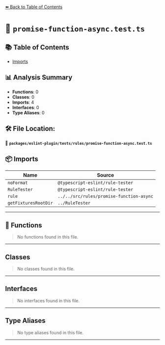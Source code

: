 [⬅️ Back to Table of Contents](../../../../index.md)

# 📄 `promise-function-async.test.ts`

## 📚 Table of Contents

- [Imports](#imports)

## 📊 Analysis Summary

- **Functions**: 0
- **Classes**: 0
- **Imports**: 4
- **Interfaces**: 0
- **Type Aliases**: 0

## 🛠️ File Location:
📂 **`packages/eslint-plugin/tests/rules/promise-function-async.test.ts`**

## 📦 Imports

| Name | Source |
|------|--------|
| `noFormat` | `@typescript-eslint/rule-tester` |
| `RuleTester` | `@typescript-eslint/rule-tester` |
| `rule` | `../../src/rules/promise-function-async` |
| `getFixturesRootDir` | `../RuleTester` |


---

## 🔧 Functions

> No functions found in this file.


---

## Classes

> No classes found in this file.


---

## Interfaces

> No interfaces found in this file.


---

## Type Aliases

> No type aliases found in this file.


---